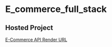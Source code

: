 # E_commerce_full_stack

## Hosted Project
[E-Commerce API Render URL](https://e-commerce-node-qttl.onrender.com)
